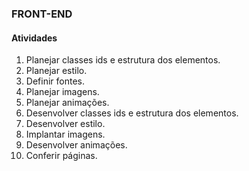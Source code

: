 ### FRONT-END

#### Atividades

1. Planejar classes ids e estrutura dos elementos. 
2. Planejar estilo. 
3. Definir fontes. 
4. Planejar imagens. 
5. Planejar animações. 
6. Desenvolver classes ids e estrutura dos elementos.
7. Desenvolver estilo.
8. Implantar imagens. 
9. Desenvolver animações. 
10. Conferir páginas.